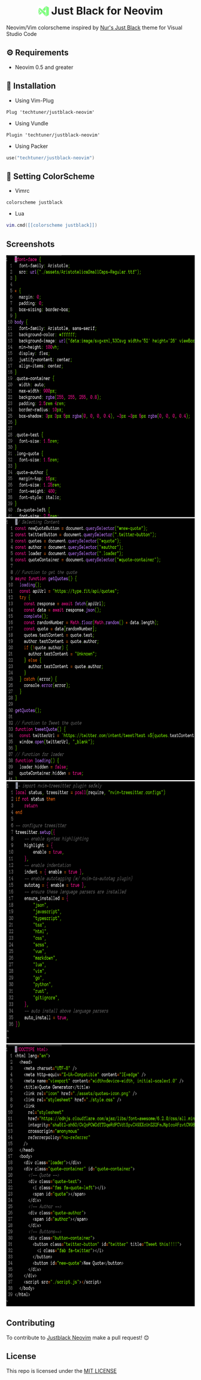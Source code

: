 <h1 align="center"><img src="./assets/logo.png" height="30" style="transform: translateY(6px); margin-right : 5px" />Just Black for Neovim</h1>

Neovim/Vim colorscheme inspired by [Nur's Just Black](https://marketplace.visualstudio.com/items?itemName=nur.just-black) theme for Visual Studio Code

## ⚙️ Requirements
- Neovim 0.5 and greater

## 🚀 Installation

- Using Vim-Plug
```vim
Plug 'techtuner/justblack-neovim'
```

- Using Vundle
```vim
Plugin 'techtuner/justblack-neovim'
```

- Using Packer
```lua
use("techtuner/justblack-neovim")
```

## 🎨 Setting ColorScheme
- Vimrc
```vim
colorscheme justblack
```
- Lua
```lua
vim.cmd([[colorscheme justblack]])
```

## Screenshots
<img src="./assets/css-code.png"  alt = "css code" height="700" width="100%" />
<br>

<img src="./assets/js-code.png"  alt = "css code" height="700" width="100%" />
<br>

<img src="./assets/lua-code.png"  alt = "css code" height="700" width="100%" />
<br>

<img src="./assets/html-code.png"  alt = "css code" height="700" width="100%" />
<br>

## Contributing
To contribute to [Justblack Neovim](https://www.github.com/techtuner/justblack-neovim) make a pull request! 😊

## License
This repo is licensed under the [MIT LICENSE](./LICENSE)